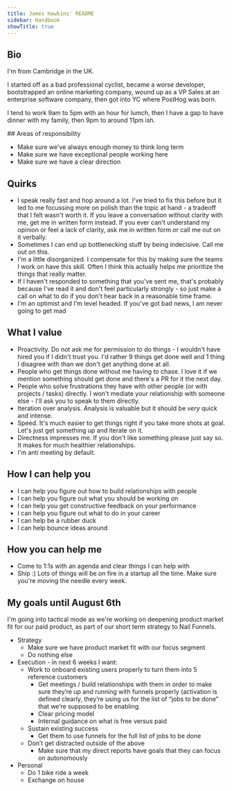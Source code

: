 ```yaml
---
title: James Hawkins' README
sidebar: Handbook
showTitle: true
---
```


## Bio

I'm from Cambridge in the UK.

I started off as a bad professional cyclist, became a worse developer, bootstrapped an online marketing company, wound up as a VP Sales at an enterprise software company, then got into YC where PostHog was born.

I tend to work 9am to 5pm with an hour for lumch, then I have a gap to have dinner with my family, then 9pm to around 11pm ish.

## Areas of responsibility

- Make sure we've always enough money to think long term
- Make sure we have exceptional people working here
- Make sure we have a clear direction

## Quirks

- I speak really fast and hop around a lot. I've tried to fix this before but it led to me focussing more on polish than the topic at hand - a tradeoff that I felt wasn't worth it. If you leave a conversation without clarity with me, get me in written form instead. If you ever can't understand my opinion or feel a lack of clarity, ask me in written form or call me out on it verbally.
- Sometimes I can end up bottlenecking stuff by being indecisive. Call me out on this.
- I'm a little disorganized. I compensate for this by making sure the teams I work on have this skill. Often I think this actually helps me prioritize the things that really matter.
- If I haven't responded to something that you've sent me, that's probably because I've read it and don't feel particularly strongly - so just make a call on what to do if you don't hear back in a reasonable time frame.
- I'm an optimist and I'm level headed. If you've got bad news, I am never going to get mad

## What I value

- Proactivity. Do not ask me for permission to do things - I wouldn't have hired you if I didn't trust you. I'd rather 9 things get done well and 1 thing I disagree with than we don't get anything done at all. 
- People who get things done without me having to chase. I love it if we mention something should get done and there's a PR for it the next day.
- People who solve frustrations they have with other people (or with projects / tasks) directly. I won't mediate your relationship with someone else - I'll ask you to speak to them directly. 
- Iteration over analysis. Analysis is valuable but it should be _very_ quick and intense.
- Speed. It's much easier to get things right if you take more shots at goal. Let's just get something up and iterate on it.
- Directness impresses me. If you don't like something please just say so. It makes for much healthier relationships.
- I'm anti meeting by default.

## How I can help you

- I can help you figure out how to build relationships with people
- I can help you figure out what you should be working on
- I can help you get constructive feedback on your performance
- I can help you figure out what to do in your career
- I can help be a rubber duck
- I can help bounce ideas around

## How you can help me

- Come to 1:1s with an agenda and clear things I can help with
- Ship :) Lots of things will be on fire in a startup all the time. Make sure you're moving the needle every week.

## My goals until August 6th

I'm going into tactical mode as we're working on deepening product market fit for our paid product, as part of our short term strategy to Nail Funnels.

- Strategy
  - Make sure we have product market fit with our focus segment
  - Do nothing else
- Execution - in next 6 weeks I want:
  - Work to onboard existing users properly to turn them into 5 reference customers
    - Get meetings / build relationships with them in order to make sure they’re up and running with funnels properly (activation is defined clearly, they’re using us for the list of “jobs to be done” that we’re supposed to be enabling.
    - Clear pricing model
    - Internal guidance on what is free versus paid
  - Sustain existing success
    - Get them to use funnels for the full list of jobs to be done
  - Don’t get distracted outside of the above
    - Make sure that my direct reports have goals that they can focus on autonomously
- Personal
  - Do 1 bike ride a week
  - Exchange on house
